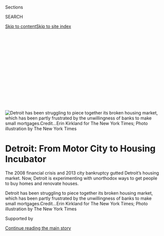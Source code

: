 <div id="app">

<div>

<div>

<div>

<div class="NYTAppHideMasthead css-ikk3s8 e1suatyy0">

<div class="section css-133zg39 e1suatyy2">

<div class="css-eph4ug er09x8g0">

<div class="css-6n7j50">

</div>

<span class="css-1dv1kvn">Sections</span>

<div class="css-10488qs">

<span class="css-1dv1kvn">SEARCH</span>

</div>

[Skip to content](#site-content)[Skip to site
index](#site-index)

</div>

<div class="css-10698na e1huz5gh0">

</div>

</div>

</div>

</div>

<div data-aria-hidden="false">

<div id="site-content" data-role="main">

<div>

<div class="css-1aor85t" style="opacity:0.000000001;z-index:-1;visibility:hidden">

<div class="css-1hqnpie">

<div class="css-epjblv">

<span class="css-17xtcya">[Business](/section/business)</span><span class="css-x15j1o">|</span><span class="css-fwqvlz">Detroit:
From Motor City to Housing
Incubator</span>

</div>

<div class="css-k008qs">

<div class="css-1iwv8en">

<span class="css-18z7m18"></span>

<div>

</div>

</div>

<span class="css-1n6z4y">https://nyti.ms/2iZYgtZ</span>

<div class="css-1705lsu">

<div class="css-4xjgmj">

<div class="css-4skfbu" data-role="toolbar" data-aria-label="Social Media Share buttons, Save button, and Comments Panel with current comment count" data-testid="share-tools">

  - 
  - 
  - 
  - 
    
    <div class="css-6n7j50">
    
    </div>

  - 
  - 

</div>

</div>

</div>

</div>

</div>

</div>

<div id="NYT_TOP_BANNER_REGION" class="css-11qgg8s">

</div>

<div id="fullBleedHeaderContent">

<div class="css-9fsmc8">

![<span class="css-16f3y1r e13ogyst0" data-aria-hidden="true">Detroit
has been struggling to piece together its broken housing market, which
has been partly frustrated by the unwillingness of banks to make small
mortgages.</span><span class="css-cnj6d5 e1z0qqy90" itemprop="copyrightHolder"><span class="css-1ly73wi e1tej78p0">Credit...</span><span><span>Erin
Kirkland for The New York Times; Photo illustration by The New York
Times</span></span></span>](https://static01.nyt.com/images/2017/11/01/business/00DETROITHOUSING1/00DETROITHOUSING1-articleLarge.jpg?quality=75&auto=webp&disable=upscale)

</div>

<div class="css-1aqq9tq">

<div class="css-1vkm6nb ehdk2mb0">

# Detroit: From Motor City to Housing Incubator

</div>

The 2008 financial crisis and 2013 city bankruptcy gutted Detroit’s
housing market. Now, Detroit is experimenting with unorthodox ways to
get people to buy homes and renovate houses.

</div>

<div class="css-nwzfg5 e1gnum310">

<span class="css-1f9pvn2 business">Detroit has been struggling to piece
together its broken housing market, which has been partly frustrated by
the unwillingness of banks to make small
mortgages.</span><span class="css-cnj6d5 e1z0qqy90" itemprop="copyrightHolder"><span class="css-1ly73wi e1tej78p0">Credit...</span><span><span>Erin
Kirkland for The New York Times; Photo illustration by The New York
Times</span></span></span>

</div>

<div id="sponsor-wrapper" class="css-1hyfx7x">

<div id="sponsor-slug" class="css-19vbshk">

Supported by

</div>

[Continue reading the main
story](#after-sponsor)

<div id="sponsor" class="ad sponsor-wrapper" style="text-align:center;height:100%;display:block">

</div>

<div id="after-sponsor">

</div>

</div>

<div class="css-1wx1auc e1gnum311">

<div class="css-18e8msd">

<div class="css-vp77d3 epjyd6m0">

<div class="css-1baulvz">

By [<span class="css-1baulvz last-byline" itemprop="name">Matthew
Goldstein</span>](http://www.nytimes.com/by/matthew-goldstein)

</div>

</div>

  - Nov. 4,
    2017

  - 
    
    <div class="css-4xjgmj">
    
    <div class="css-d8bdto" data-role="toolbar" data-aria-label="Social Media Share buttons, Save button, and Comments Panel with current comment count" data-testid="share-tools">
    
      - 
      - 
      - 
      - 
        
        <div class="css-6n7j50">
        
        </div>
    
      - 
      - 
    
    </div>
    
    </div>

</div>

</div>

</div>

<div class="section meteredContent css-1r7ky0e" name="articleBody" itemprop="articleBody">

<div class="css-1fanzo5 StoryBodyCompanionColumn">

<div class="css-53u6y8">

DETROIT — Bank of America and JPMorgan Chase, the country’s two largest
banks, trace their roots in Detroit back decades, when they helped
finance the city’s once-booming auto industry.

These days, Detroit is still struggling to recover from the 2008
financial crisis, and the two banks have pledged to help resuscitate the
city and its crippled housing market. So, guess how many home mortgage
loans these two enormous banks made last year in this city of 637,000
people.

Bank of America made 18. JPMorgan did just six.

Detroit’s hometown lender, Quicken Loans, made the most — 170 mortgages.

</div>

</div>

<div class="css-79elbk" data-testid="photoviewer-wrapper">

<div class="css-z3e15g" data-testid="photoviewer-wrapper-hidden">

</div>

<div class="css-1a48zt4 ehw59r15" data-testid="photoviewer-children">

![<span class="css-16f3y1r e13ogyst0" data-aria-hidden="true">An
abandoned home on the city’s east side. Major banks have made just a
handful of mortgages in Detroit over the past
year.</span><span class="css-cnj6d5 e1z0qqy90" itemprop="copyrightHolder"><span class="css-1ly73wi e1tej78p0">Credit...</span><span>Erin
Kirkland for The New York
Times</span></span>](https://static01.nyt.com/images/2017/11/05/business/00DETROITHOUSING9/00DETROITHOUSING9-articleLarge.jpg?quality=75&auto=webp&disable=upscale)

</div>

</div>

<div class="css-1fanzo5 StoryBodyCompanionColumn">

<div class="css-53u6y8">

Midwestern cities like Detroit have long embodied the American can-do
spirit. Over the course of a century, Motor City melded assembly-line
prowess with freedom-of-the-road ideals to help define a nation. In the
postwar years, Detroit became the epitome of the American dream, a place
where factory workers without college degrees could make enough money to
buy a house of their own.

</div>

</div>

<div class="css-1fanzo5 StoryBodyCompanionColumn">

<div class="css-53u6y8">

Yet as home prices soar across the United States — particularly on the
coasts — Detroit remains a poster child for the economic crisis and
housing collapse of a decade ago. Boarded up homes and rubble-strewn
fields litter the landscape.

Today, a house can be bought here for the price of a used Chevy Caprice.

What is truly surprising about that, though, is how difficult it still
is for buyers to actually buy. Basically, prices are too low for lenders
(who see the deals as too small or risky) but too high for buyers (who
may be cash-poor). There aren’t enough houses in move-in-ready condition
— and not enough money to fix them up.

This strange situation has turned Detroit into an unlikely petri dish
for experiments into how to kick-start a housing market that is,
depending on your perspective, either slumbering or comatose.

Will a neighborhood of “tiny houses” for the poor help fix things? Or
how about rehabbing city-owned homes, and selling them at a loss, to
jump-start the action? Other more conventional — if risky — ideas
involve providing no-interest financing to fix up tumbledown properties.
Or offering mortgages for homes that normally would be too small to be
worth a banker’s trouble.

</div>

</div>

<div class="css-1fanzo5 StoryBodyCompanionColumn">

<div class="css-53u6y8">

One local financier is even trying to beautify bulldozed neighborhoods
by planting thousands of trees on 160 acres of vacant land his firm has
gobbled up.

And while Detroit is worse off than most big cities, housing-policy
makers nationwide are keeping a close eye to see what lessons can be
learned.

To understand how far Detroit has fallen, consider the statistics. In
the mid-2000s, banks were writing some 7,000 mortgages a year. Then, the
financial crisis nearly destroyed the American automotive industry,
Detroit’s economic heart. Jobs disappeared; citizens fled. Last year,
there were more than 700 mortgages made in Detroit, up from 200 at the
depth of the crisis but barely 10 percent of the level a decade
earlier.

</div>

</div>

<div style="max-width:100%;margin:0 auto">

<div class="css-17dprlf" data-id="100000005534623" data-slug="detroit-mortgages" style="max-width:1050px">

</div>

</div>

<div class="css-1fanzo5 StoryBodyCompanionColumn">

<div class="css-53u6y8">

Those bleak numbers, however, do not tell the whole story. Behind the
scenes, nonprofit groups, foundations, local officials and a dozen banks
including JPMorgan, Bank of America and Quicken are trying to varying
degrees to reanimate the mortgage market in Michigan’s largest city.

Success, however, often comes achingly slow.

At 15455 Winthrop Street, on one of Detroit’s better manicured blocks,
there is a freshly rehabbed three-bedroom home. The bungalow-style house
was fixed up by the city itself, through its land bank, which acquired
the house a year ago after the county foreclosed on the owner for
failing to pay taxes. The land bank did a gut renovation with money
provided by a grant from Quicken.

Since August, the land bank has been trying to sell the house, with a
price tag of at least $79,900. More than 80 people have come to check it
out. But so far there have been no takers.

</div>

</div>

<div class="css-1fanzo5 StoryBodyCompanionColumn">

<div class="css-53u6y8">

“We have never not sold one,” said Craig Fahle, a former radio host who
today is the communications director for the Detroit Land Bank
Authority. “Detroit likes to do everything kicking and screaming,” he
said. “But we get there
eventually.”

</div>

</div>

<div class="css-79elbk" data-testid="photoviewer-wrapper">

<div class="css-z3e15g" data-testid="photoviewer-wrapper-hidden">

</div>

<div class="css-1a48zt4 ehw59r15" data-testid="photoviewer-children">

<div class="css-1xdhyk6 erfvjey0">

<span class="css-1ly73wi e1tej78p0">Image</span>

<div class="css-zjzyr8">

<div data-testid="lazyimage-container" style="height:257.77777777777777px">

</div>

</div>

</div>

<span class="css-16f3y1r e13ogyst0" data-aria-hidden="true">Erica Wyatt
was able to buy this home through a downpayment-assistance program
designed to jump-start the housing
market.</span><span class="css-cnj6d5 e1z0qqy90" itemprop="copyrightHolder"><span class="css-1ly73wi e1tej78p0">Credit...</span><span>Erin
Kirkland for The New York Times</span></span>

</div>

</div>

<div class="css-1fanzo5 StoryBodyCompanionColumn">

<div class="css-53u6y8">

Even happy stories are the product of a slog. Erica Wyatt struggled to
pay down her debts and then searched for two years before she managed to
get a mortgage from Fifth Third Bank to buy a four-bedroom home for
$92,000. The transaction happened only because Ms. Wyatt, a single
mother with four children, received $15,000 in down payment assistance.

Ms. Wyatt, who grew up in Detroit, said she was determined to move back
into the city after renting a home in a suburb. “I wanted to make sure
my children saw that not all of Detroit is bad and there are some
beautiful neighborhoods,” said Ms. Wyatt, 39, who works for an insurance
company.

Some of the ideas seem like stopgap measures. A social services group’s
community of[“tiny
homes”](https://casscommunity.org/tinyhomes/ "Cass Community Tiny Homes")
— 400-square-foot structures with nothing more than a bedroom, a
bathroom and small kitchen — is being erected to provide housing to
homeless and handicapped people. The project, led by Reverend Faith
Fowler, executive director of Cass Community Social Services, is taking
place on a plot of vacant land the charitable organization bought from
the city.

The dollhouse-like structures — seven so far — are near the
organization’s main social services facility, in a rather desolate
area of Detroit off Rosa Parks Boulevard. In all, Ms. Fowler hopes to
build two dozen small homes, which will be rented for as little as $250
a month and eventually deeded over after seven years to a select group
of homeless or poor individuals.

Tiny-house living can take adjustment, even for people with no roof over
their heads at all. Ms. Fowler said that one homeless veteran told her
the homes were too small to compete with a traditional homeless shelter.

</div>

</div>

<div class="css-1fanzo5 StoryBodyCompanionColumn">

<div class="css-53u6y8">

Still, for some, the homes are perfect. One of the first tenants to move
in this past summer is a former Methodist minister, David Leenhouts, who
was forced to give up his ministry near Cleveland because of health
issues that make it difficult for him to walk and talk.

Mr. Leenhouts, who grew up in the Detroit area, said his college-age son
told him the small home, with a steepled ceiling, was all he needed
because everything is within just a few steps. Mr. Leenhouts, 59, said,
“I have no idea where I would be living if I was not chosen for a tiny
house.”

That said, a cluster of tiny homes hardly seems scalable in a city as
big as Detroit. And almost by definition, a tiny home isn’t a viable
option for a family with children.

It’s also an example of why the long-term prognosis for Detroit’s
housing market remains uncertain at best. Much of the work underway is
taking place block-by-block — much like the tiny-home homeless
experiment — and there are a lot of blocks in this 139-square-mile city.

“The pilot programs help some people, but they are on the margin,” said
Gregory Markus, a professor emeritus of political science at the
University of Michigan and executive director of Detroit Action
Commonwealth, an advocacy group for low-income residents. “‘The root
problem is that Detroit is the poorest big city in America.”’

The national poverty rate is 14 percent, and Detroit’s is 36 percent.
Mr. Markus said that, without more jobs, home buying will remain a
largely unattainable goal.

Detroit’s population peaked in the 1950s at nearly 2 million and has
been falling ever since. The financial crisis and the city’s bankruptcy
filing in 2013 hollowed out what was left of its once large,
middle-class African-American community. Over the past decade there have
been more than 150,000 home foreclosures
here.

</div>

</div>

<div class="css-79elbk" data-testid="photoviewer-wrapper">

<div class="css-z3e15g" data-testid="photoviewer-wrapper-hidden">

</div>

<div class="css-1a48zt4 ehw59r15" data-testid="photoviewer-children">

<div class="css-1xdhyk6 erfvjey0">

<span class="css-1ly73wi e1tej78p0">Image</span>

<div class="css-zjzyr8">

<div data-testid="lazyimage-container" style="height:257.77777777777777px">

</div>

</div>

</div>

<span class="css-16f3y1r e13ogyst0" data-aria-hidden="true">The city of
Detroit lacks “a functioning housing market,” one report last year
declared. Abandoned, dilapidated houses can be found across the
cityscape.</span><span class="css-cnj6d5 e1z0qqy90" itemprop="copyrightHolder"><span class="css-1ly73wi e1tej78p0">Credit...</span><span>Erin
Kirkland for The New York Times</span></span>

</div>

</div>

<div class="css-1fanzo5 StoryBodyCompanionColumn">

<div class="css-53u6y8">

Detroit lacks “a functioning housing market,” a [report last
year](http://crfusa.com/uploaded/Doc/detroit_homebuying_ecosystem_strategies_final_28_dec_2016_3b2bf0.pdf "Strategies to Rebuild Detroit's Homebuyer Ecosystem")
bluntly declared.

Things are so difficult that simply finding a contractor to rehab a home
can be an ordeal. “We had several contractors who didn’t want to do work
in the city,” said Heather McKeon, 35, who along with her husband,
Matthew, recently moved into a fixer-upper in Detroit’s up-and-coming
Corktown neighborhood. “They would say, ‘I don’t trust that I can keep
my tools here.’”

She added: “It is still sort of flabbergasting to be laughed at.”

Ms. McKeon, an interior designer, said many insurers wouldn’t sell them
a homeowner’s policy on an unoccupied home under renovation. Ultimately,
they got a policy from a subsidiary of Munich Re Group of Germany.

## Detroit’s Largest Property Owner

Many of the efforts to resuscitate the housing market begin with the
Detroit Land Bank Authority, a government agency that is the city’s
single largest property owner. The land bank owns some 25,000 vacant
homes in various stages of disrepair, another 4,200 occupied homes and
65,000 grass-covered lots where homes once stood before the city tore
them down in an effort to fight blight.

Mr. Fahle, the land bank’s communications director, likes to drive
around and point out once-abandoned houses that his employer sold to
people who then fixed them up.

But on a rainy September day, he was particularly interested in showing
off the refurbished three-bedroom house at 15455 Winthrop, which the
land bank spent $98,000 to renovate. The asking price for the home —
with its restored hardwood floors and a new granite kitchen countertop —
was reduced by a few thousand dollars in early September from $83,000 to
spur more
interest.

</div>

</div>

<div class="css-79elbk" data-testid="photoviewer-wrapper">

<div class="css-z3e15g" data-testid="photoviewer-wrapper-hidden">

</div>

<div class="css-1a48zt4 ehw59r15" data-testid="photoviewer-children">

<div class="css-1xdhyk6 erfvjey0">

<span class="css-1ly73wi e1tej78p0">Image</span>

<div class="css-zjzyr8">

<div data-testid="lazyimage-container" style="height:257.77777777777777px">

</div>

</div>

</div>

<span class="css-16f3y1r e13ogyst0" data-aria-hidden="true">Craig Fahle,
a former radio host who now represents the city’s land bank, in one of
the homes that the land bank has fixed up and is trying to sell — at a
loss — to help reinvigorate the real estate
market.</span><span class="css-cnj6d5 e1z0qqy90" itemprop="copyrightHolder"><span class="css-1ly73wi e1tej78p0">Credit...</span><span>Erin
Kirkland for The New York Times</span></span>

</div>

</div>

<div class="css-1fanzo5 StoryBodyCompanionColumn">

<div class="css-53u6y8">

Throughout Detroit, the land bank has sold 44 homes under its [“Rehabbed
& Ready” pilot
program](https://auctions.buildingdetroit.org/RehabbedAndReady "Rehabbed & Ready website").
The program is funded with a $5 million grant from Quicken. At the
closing, the buyers get a $1,500 gift card from Home Depot to buy
appliances.

The program, though, is losing money — an average of $21,000 for every
home sold.

Mr. Fahle said the goal wasn’t to turn a profit, but to get more
move-in-ready homes into the marketplace and to boost property values in
the process. In all, the land bank has sold more than 2,700 houses, many
in online auctions.

The land bank’s operations are not without controversy. Housing
advocates have complained it has focused too much attention on rehabbing
homes in just a few neighborhoods, and on tearing down dilapidated homes
elsewhere. A federal grand jury has been investigating the awarding of
contracts to tear down more than 12,000 dilapidated homes as part of a
war on blight led by Detroit’s first-term mayor, Mike Duggan. The
investigation is looking into why costs soared under the demolition
program, with almost $140 million in mostly federal money being
spent.

</div>

</div>

<div class="css-79elbk" data-testid="photoviewer-wrapper">

<div class="css-z3e15g" data-testid="photoviewer-wrapper-hidden">

</div>

<div class="css-1a48zt4 ehw59r15" data-testid="photoviewer-children">

<div class="css-1xdhyk6 erfvjey0">

<span class="css-1ly73wi e1tej78p0">Image</span>

<div class="css-zjzyr8">

<div data-testid="lazyimage-container" style="height:257.77777777777777px">

</div>

</div>

</div>

<span class="css-16f3y1r e13ogyst0" data-aria-hidden="true">Overgrown
homes in the Brightmoor neighborhood. About half the mortgages written
last year were for properties in just six of 25 Detroit ZIP
codes.</span><span class="css-cnj6d5 e1z0qqy90" itemprop="copyrightHolder"><span class="css-1ly73wi e1tej78p0">Credit...</span><span>Erin
Kirkland for The New York Times</span></span>

</div>

</div>

<div class="css-1fanzo5 StoryBodyCompanionColumn">

<div class="css-53u6y8">

Mr. Fahle said the land bank is cooperating with the investigation. He
said criticism that the rehabbed and ready program has focused on a just
a small part of the city is misguided. Mr. Fahle said a decision was
made to select homes for renovation in four neighborhoods early on, but
over time it is expanding to other parts of the city.

Homes are certainly worth more in Detroit now than they were a few years
ago. Citywide, the median value for a house here is $47,700, a 40
percent gain over the past two years, according to Zillow. Stately homes
in the Villages, a group of neighborhoods with tree-lined streets,
located not far from the posh suburb of Grosse Pointe, Mich., have sold
for more than $400,000.

But progress is largely limited to a small cluster of neighborhoods.
About half of the mortgages written in Detroit last year were for homes
purchased in just six ZIP codes, according to data from the real estate
information firm RealtyTrac, part of Attom Data Solutions. There are 25
ZIP codes in Detroit.

</div>

</div>

<div class="css-1fanzo5 StoryBodyCompanionColumn">

<div class="css-53u6y8">

One question is whether the money that banks are providing — a
combination of grants and loans — signifies a long-term commitment or an
effort to score points with federal regulators. Banks are expected under
the federal Community Reinvestment Act to make loans in communities with
large numbers of poor- or moderate-income residents in order to spur
economic activity.

The downpayment-assistance program that helped Ms. Wyatt buy her home,
for instance, was financed by a settlement Wells Fargo reached a few
years ago in a housing class-action lawsuit. The settlement money is
drying up, though, and the bank said it was not sure if it will renew
the program. So far, it has provided assistance to 180 home buyers in
the city.

Bank of America said it was committed to working in Detroit and is
providing up to $4 million to fund no-interest loans that have enabled
400 homeowners to fix up properties. The bank, working with two
nonprofit groups, also has said it was willing to finance $55 million
worth of mortgages in Detroit. So far this year, the bank has issued 23
mortgages in Detroit — up from 18 in 2016 — and has increased the number
of loan officers in the city.

JPMorgan said it, too, was here for the long haul. Jamie Dimon, the
bank’s chairman and chief executive, regularly promotes its Invested
in Detroit program, which includes up to $150 million for housing and
commercial development and funds for research by the Urban Institute in
Washington, D.C., to study ways to revive Detroit’s economy and housing
market.

Quicken, which moved most of its operations in 2010 to downtown Detroit
from nearby Livonia, Mich., recently committed $300,000 to a new
government program that will give 80 tenants living in homes that face
tax foreclosure a chance to buy the houses for as little as
$2,500.

</div>

</div>

<div class="css-79elbk" data-testid="photoviewer-wrapper">

<div class="css-z3e15g" data-testid="photoviewer-wrapper-hidden">

</div>

<div class="css-1a48zt4 ehw59r15" data-testid="photoviewer-children">

<div class="css-1xdhyk6 erfvjey0">

<span class="css-1ly73wi e1tej78p0">Image</span>

<div class="css-zjzyr8">

<div data-testid="lazyimage-container" style="height:257.77777777777777px">

</div>

</div>

</div>

<span class="css-16f3y1r e13ogyst0" data-aria-hidden="true">Downtown
areas have been revitalized with investments from Dan Gilbert, the
founder of Quicken. The Townhouse restaurant is in a building renovated
as part of his
work.</span><span class="css-cnj6d5 e1z0qqy90" itemprop="copyrightHolder"><span class="css-1ly73wi e1tej78p0">Credit...</span><span>Andrew
Spear for The New York Times</span></span>

</div>

</div>

<div class="css-1fanzo5 StoryBodyCompanionColumn">

<div class="css-53u6y8">

Still, the money shelled out by the banks pales in comparison to the
estimated $2.5 billion that Dan Gilbert, Quicken’s founder, [has spent
buying and
renovating](https://www.nytimes.com/2017/01/21/business/dealbook/quicken-loans-dan-gilbert-mortgage-lender.html "Quicken Loans, the New Mortgage Machine")
over 95 largely vacant properties, including old department stores, in
Detroit’s downtown. Now most of those buildings are filled with new
businesses. A company backed by Mr. Gilbert brought high-speed internet
to downtown and Quicken paid $5 million for the naming rights for a
recently opened streetcar system called the QLine that makes 12 stops
along its 3.3-mile path.

</div>

</div>

<div class="css-1fanzo5 StoryBodyCompanionColumn">

<div class="css-53u6y8">

The mayoral election on Nov. 7 is to some degree a referendum on Mr.
Duggan’s efforts at reviving both downtown and the city’s housing
market. Mr. Duggan is seeking a second term and is opposed by Senator
Coleman Young II. Mr. Duggan said one of his top priorities as mayor was
getting home prices up in Detroit.

“Home-sale prices have climbed far faster than anyone could have
predicted,” Mr. Duggan said.

Perhaps the most vexing issue is the reluctance of banks to give loans
to people to buy cheap homes. It’s simple business: The costs of
underwriting a $50,000 mortgage — doing all the paperwork, the credit
checks and the inspections — are the same as for much larger mortgages
that can generate more bank revenue. Plus, when homes are in such
disrepair, often they are appraised for much less than the amount the
borrower needs to fix it up.

That means the collateral on the loan — the house itself — is worth less
than the amount the bank is owed. In today’s risk-averse banking
culture, that’s a big no-no.

The winners in this environment are speculators with lots of cash. Many
local residents, by contrast, are turning to risky seller-financed
transactions such as [contracts for
deed](https://www.nytimes.com/2016/02/21/business/dealbook/market-for-fixer-uppers-traps-low-income-buyers.html "Market for Fixer-Uppers Traps Low Income Buyers.").
Evictions are common after just a few missed payments. Over the past
five years, at least 5,400 homes in Detroit were sold through a contract
for deed and 34,500 in all-cash deals, according to RealtyTrac.

One alternative is the [Detroit Home Mortgage
project](http://www.detroithomemortgage.org/ "Detroit Home Mortgage Project website.").
Launched in early 2016, the program works with a handful of banks to get
an appraisal for a house that’s based on the “true value” of the home
after it’s been renovated, not in its current dilapidated state. The
process effectively involves two loans — one to cover the purchase of a
home, and a second mortgage that effectively covers the renovation work.
The second loan is backed by a bank and various foundations involved
with the program.

“DHM wants to be an ambassador for lending in the city,” said Alex
DeCamp, the mortgage community development manager for Chemical Bank, a
local lender that has funded 15 loans through the program. The program
can take months to complete. Applicants go through a careful screening
and most also complete three mortgage workshops to be eligible for a
loan.

So far, 54 home buyers have bought homes through the program, among them
Ms. McKeon and her husband. So did Ashley and Damon Dickerson, who are
about to move into a renovated two-family home.

</div>

</div>

<div class="css-1fanzo5 StoryBodyCompanionColumn">

<div class="css-53u6y8">

The Dickersons, both of whom are architectural designers, closed in
March. But their search began months earlier when they submitted a
$45,000 bid during one of the land bank’s daily online property
auctions.

Winning the bidding for the 107-year-old home was just the start. The
couple found it would cost at least $180,000 to fully renovate the
six-bedroom, three-story brick structure with a large porch. They were
attracted to the home’s hardwood floors, bay windows and potential to
reshape it by knocking down some walls.

In all, they got two mortgages from Chemical Bank, according to property
records: one for $37,692 to cover the purchase from the land bank and
another for $207,000 to cover the rehab costs. The [Dickersons, who both
graduated from the University of Michigan,
said](https://www.youtube.com/watch?v=523u2nWWRsI "Dickersons' story on Detroit Home Mortgage project")
they never would have been able to pull the deal off without the
mortgage program. But the process was a bit of an eye-opener because it
took longer then anticipated to close on the home. As with any new
program, the couple said, there were “growing pains.”

The Detroit Home Mortgage project is now looking to get banks to provide
low-interest loans directly to local contractors, so they can renovate
more homes and get them into move-in-ready
condition.

</div>

</div>

<div class="css-79elbk" data-testid="photoviewer-wrapper">

<div class="css-z3e15g" data-testid="photoviewer-wrapper-hidden">

</div>

<div class="css-1a48zt4 ehw59r15" data-testid="photoviewer-children">

<div class="css-1xdhyk6 erfvjey0">

<span class="css-1ly73wi e1tej78p0">Image</span>

<div class="css-zjzyr8">

<div data-testid="lazyimage-container" style="height:257.77777777777777px">

</div>

</div>

</div>

<span class="css-16f3y1r e13ogyst0" data-aria-hidden="true">One local
investor has snapped up acres of former residential land and is now
planting rows of
trees.</span><span class="css-cnj6d5 e1z0qqy90" itemprop="copyrightHolder"><span class="css-1ly73wi e1tej78p0">Credit...</span><span>Erin
Kirkland for The New York Times</span></span>

</div>

</div>

<div class="css-1fanzo5 StoryBodyCompanionColumn">

<div class="css-53u6y8">

But for now, the lack of move-in ready homes means home buyers like the
Dickersons and the McKeons need to be something of urban pioneers —
fixing everything from broken water lines to antiquated electrical
wiring.

The prospect of people moving into Detroit from the suburbs or city
residents getting mortgages is of course sweet music to local real
estate agents. Until now, much of the business for them has been
handling all-cash deals. But several said they are looking forward to
getting local residents into homes with traditional financing.

</div>

</div>

<div class="css-1fanzo5 StoryBodyCompanionColumn">

<div class="css-53u6y8">

Dorian Harvey, a Detroit native and the incoming president of the
Detroit Association of Realtors, said he would like for the city and
land bank to move quicker to get vacant homes into the hands of local
residents. Mr. Harvey, a Morehouse College graduate, said he came from
the camp that the rebirth of Detroit is going to have to happen from the
ground up with everyone taking part — contractors, real estate agents
and local investors.

But he isn’t necessarily waiting on government largess. “There are
untapped resources in the city and we need to tap them and the city
needs to tap them,” said Mr. Harvey, who added there’s money to made in
Detroit. “My heart is liberal but my money is conservative.”

</div>

</div>

</div>

<div>

</div>

<div>

</div>

<div>

</div>

<div>

<div id="bottom-wrapper" class="css-1ede5it">

<div id="bottom-slug" class="css-l9onyx">

Advertisement

</div>

[Continue reading the main
story](#after-bottom)

<div id="bottom" class="ad bottom-wrapper" style="text-align:center;height:100%;display:block;min-height:90px">

</div>

<div id="after-bottom">

</div>

</div>

</div>

</div>

</div>

## Site Index

<div>

</div>

## Site Information Navigation

  - [© <span>2020</span> <span>The New York Times
    Company</span>](https://help.nytimes.com/hc/en-us/articles/115014792127-Copyright-notice)

<!-- end list -->

  - [NYTCo](https://www.nytco.com/)
  - [Contact
    Us](https://help.nytimes.com/hc/en-us/articles/115015385887-Contact-Us)
  - [Work with us](https://www.nytco.com/careers/)
  - [Advertise](https://nytmediakit.com/)
  - [T Brand Studio](http://www.tbrandstudio.com/)
  - [Your Ad
    Choices](https://www.nytimes.com/privacy/cookie-policy#how-do-i-manage-trackers)
  - [Privacy](https://www.nytimes.com/privacy)
  - [Terms of
    Service](https://help.nytimes.com/hc/en-us/articles/115014893428-Terms-of-service)
  - [Terms of
    Sale](https://help.nytimes.com/hc/en-us/articles/115014893968-Terms-of-sale)
  - [Site
    Map](https://spiderbites.nytimes.com)
  - [Help](https://help.nytimes.com/hc/en-us)
  - [Subscriptions](https://www.nytimes.com/subscription?campaignId=37WXW)

</div>

</div>

</div>

</div>
